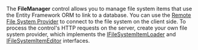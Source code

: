 The **FileManager** control allows you to manage file system items that use the Entity Framework ORM to link to a database. You can use the [Remote File System Provider](/Documentation/ApiReference/UI_Widgets/dxFileManager/File_System_Providers/Remote) to connect to the file system on the client side. To process the control's HTTP requests on the server, create your own file system provider, which implements the [IFileSystemItemLoader](https://docs.devexpress.com/AspNetCore/DevExtreme.AspNet.Mvc.FileManagement.IFileSystemItemLoader) and [IFileSystemItemEditor](https://docs.devexpress.com/AspNetCore/DevExtreme.AspNet.Mvc.FileManagement.IFileSystemItemEditor) interfaces.